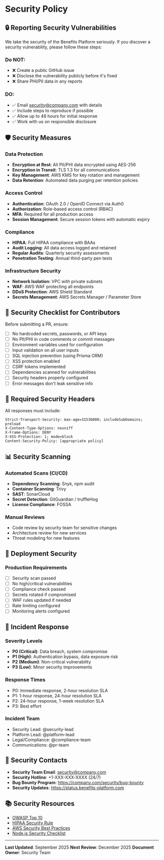 # Security Policy

## 🔒 Reporting Security Vulnerabilities

We take the security of the Benefits Platform seriously. If you discover a security vulnerability, please follow these steps:

### Do NOT:
- ❌ Create a public GitHub issue
- ❌ Disclose the vulnerability publicly before it's fixed
- ❌ Share PHI/PII data in any reports

### DO:
- ✅ Email security@company.com with details
- ✅ Include steps to reproduce if possible
- ✅ Allow up to 48 hours for initial response
- ✅ Work with us on responsible disclosure

## 🛡️ Security Measures

### Data Protection
- **Encryption at Rest**: All PII/PHI data encrypted using AES-256
- **Encryption in Transit**: TLS 1.3 for all communications
- **Key Management**: AWS KMS for key rotation and management
- **Data Retention**: Automated data purging per retention policies

### Access Control
- **Authentication**: OAuth 2.0 / OpenID Connect via Auth0
- **Authorization**: Role-based access control (RBAC)
- **MFA**: Required for all production access
- **Session Management**: Secure session tokens with automatic expiry

### Compliance
- **HIPAA**: Full HIPAA compliance with BAAs
- **Audit Logging**: All data access logged and retained
- **Regular Audits**: Quarterly security assessments
- **Penetration Testing**: Annual third-party pen tests

### Infrastructure Security
- **Network Isolation**: VPC with private subnets
- **WAF**: AWS WAF protecting all endpoints
- **DDoS Protection**: AWS Shield Standard
- **Secrets Management**: AWS Secrets Manager / Parameter Store

## 🚨 Security Checklist for Contributors

Before submitting a PR, ensure:

- [ ] No hardcoded secrets, passwords, or API keys
- [ ] No PII/PHI in code comments or commit messages
- [ ] Environment variables used for configuration
- [ ] Input validation on all user inputs
- [ ] SQL injection prevention (using Prisma ORM)
- [ ] XSS protection enabled
- [ ] CSRF tokens implemented
- [ ] Dependencies scanned for vulnerabilities
- [ ] Security headers properly configured
- [ ] Error messages don't leak sensitive info

## 🔐 Required Security Headers

All responses must include:
```
Strict-Transport-Security: max-age=31536000; includeSubDomains; preload
X-Content-Type-Options: nosniff
X-Frame-Options: DENY
X-XSS-Protection: 1; mode=block
Content-Security-Policy: [appropriate policy]
```

## 📊 Security Scanning

### Automated Scans (CI/CD)
- **Dependency Scanning**: Snyk, npm audit
- **Container Scanning**: Trivy
- **SAST**: SonarCloud
- **Secret Detection**: GitGuardian / truffleHog
- **License Compliance**: FOSSA

### Manual Reviews
- Code review by security team for sensitive changes
- Architecture review for new services
- Threat modeling for new features

## 🚀 Deployment Security

### Production Requirements
- [ ] Security scan passed
- [ ] No high/critical vulnerabilities
- [ ] Compliance check passed
- [ ] Secrets rotated if compromised
- [ ] WAF rules updated if needed
- [ ] Rate limiting configured
- [ ] Monitoring alerts configured

## 📱 Incident Response

### Severity Levels
- **P0 (Critical)**: Data breach, system compromise
- **P1 (High)**: Authentication bypass, data exposure risk
- **P2 (Medium)**: Non-critical vulnerability
- **P3 (Low)**: Minor security improvements

### Response Times
- P0: Immediate response, 2-hour resolution SLA
- P1: 1-hour response, 24-hour resolution SLA
- P2: 24-hour response, 1-week resolution SLA
- P3: Best effort

### Incident Team
- Security Lead: @security-lead
- Platform Lead: @platform-lead
- Legal/Compliance: @compliance-team
- Communications: @pr-team

## 🔑 Security Contacts

- **Security Team Email**: security@company.com
- **Security Hotline**: +1-XXX-XXX-XXXX (24/7)
- **Bug Bounty Program**: https://company.com/security/bug-bounty
- **Security Updates**: https://status.benefits-platform.com

## 📚 Security Resources

- [OWASP Top 10](https://owasp.org/www-project-top-ten/)
- [HIPAA Security Rule](https://www.hhs.gov/hipaa/for-professionals/security/index.html)
- [AWS Security Best Practices](https://aws.amazon.com/security/best-practices/)
- [Node.js Security Checklist](https://blog.risingstack.com/node-js-security-checklist/)

---

**Last Updated**: September 2025
**Next Review**: December 2025
**Document Owner**: Security Team